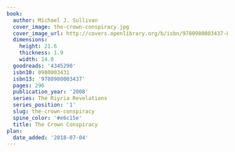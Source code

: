 ```yaml
---
book:
  author: Michael J. Sullivan
  cover_image: the-crown-conspiracy.jpg
  cover_image_url: http://covers.openlibrary.org/b/isbn/9780980003437-L.jpg
  dimensions:
    height: 21.6
    thickness: 1.9
    width: 14.0
  goodreads: '4345290'
  isbn10: 0980003431
  isbn13: '9780980003437'
  pages: 296
  publication_year: '2008'
  series: The Riyria Revelations
  series_position: '1'
  slug: the-crown-conspiracy
  spine_color: '#e6c15e'
  title: The Crown Conspiracy
plan:
  date_added: '2018-07-04'
---
```

